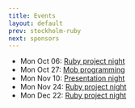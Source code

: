 ```yaml
---
title: Events
layout: default
prev: stockholm-ruby
next: sponsors
---
```


* Mon Oct 06: [Ruby project
  night](http://www.meetup.com/sthlmrb/events/209879552/)
* Mon Oct 27: [Mob programming](http://www.meetup.com/sthlmrb/events/209858862/)
* Mon Nov 10: [Presentation
  night](http://www.meetup.com/sthlmrb/events/189974272/)
* Mon Nov 24: [Ruby project
  night](http://www.meetup.com/sthlmrb/events/161224372/)
* Mon Dec 22: [Ruby project
  night](http://www.meetup.com/sthlmrb/events/166909832/)
